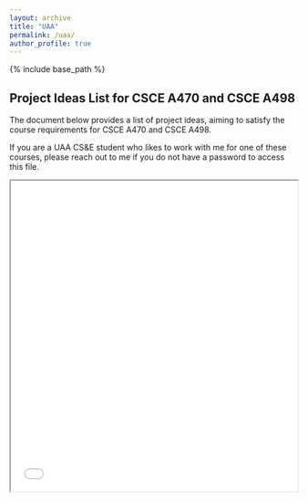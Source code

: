 ```yaml
---
layout: archive
title: "UAA"
permalink: /uaa/
author_profile: true
---
```


{% include base_path %}

## Project Ideas List for CSCE A470 and CSCE A498

The document below provides a list of project ideas, aiming to satisfy the course requirements for CSCE A470 and CSCE A498.

If you are a UAA CS&E student who likes to work with me for one of these courses, please reach out to me if you do not have a password to access this file.

<iframe src="../files/uaa-projects-list.pdf" width="100%" height="545px"></iframe>